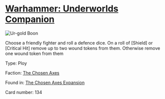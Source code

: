 # [Warhammer: Underworlds Companion](https://guidokessels.github.io/wh-underworlds)

  

![Ur-gold Boon](https://warhammerunderworlds.com/wp-content/uploads/sites/6/2018/02/134_ENG.png)

Choose a friendly fighter and roll a defence dice. On a roll of [Shield] or [Critical Hit] remove up to two wound tokens from them. Otherwise remove one wound token from them

Type: Ploy

Faction: [The Chosen Axes](https://guidokessels.github.io/wh-underworlds/factions/the-chosen-axes.md)

Found in: [The Chosen Axes Expansion](https://guidokessels.github.io/wh-underworlds/locations/the-chosen-axes-expansion.md)

Card number: 134
